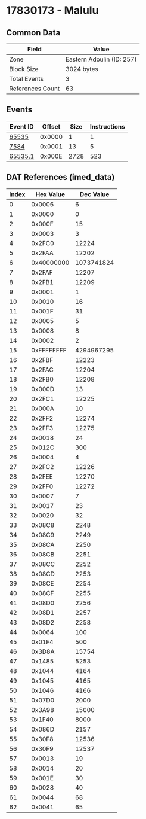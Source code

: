 # 17830173 - Malulu

## Common Data

| Field            | Value                     |
|------------------|---------------------------|
| Zone             | Eastern Adoulin (ID: 257) |
| Block Size       | 3024 bytes                |
| Total Events     | 3                         |
| References Count | 63                        |

## Events

| Event ID                | Offset   |   Size |   Instructions |
|-------------------------|----------|--------|----------------|
| [65535](./65535.md)     | 0x0000   |      1 |              1 |
| [7584](./7584.md)       | 0x0001   |     13 |              5 |
| [65535.1](./65535.1.md) | 0x000E   |   2728 |            523 |

## DAT References (imed_data)

|   Index | Hex Value   |   Dec Value |
|---------|-------------|-------------|
|       0 | 0x0006      |           6 |
|       1 | 0x0000      |           0 |
|       2 | 0x000F      |          15 |
|       3 | 0x0003      |           3 |
|       4 | 0x2FC0      |       12224 |
|       5 | 0x2FAA      |       12202 |
|       6 | 0x40000000  |  1073741824 |
|       7 | 0x2FAF      |       12207 |
|       8 | 0x2FB1      |       12209 |
|       9 | 0x0001      |           1 |
|      10 | 0x0010      |          16 |
|      11 | 0x001F      |          31 |
|      12 | 0x0005      |           5 |
|      13 | 0x0008      |           8 |
|      14 | 0x0002      |           2 |
|      15 | 0xFFFFFFFF  |  4294967295 |
|      16 | 0x2FBF      |       12223 |
|      17 | 0x2FAC      |       12204 |
|      18 | 0x2FB0      |       12208 |
|      19 | 0x000D      |          13 |
|      20 | 0x2FC1      |       12225 |
|      21 | 0x000A      |          10 |
|      22 | 0x2FF2      |       12274 |
|      23 | 0x2FF3      |       12275 |
|      24 | 0x0018      |          24 |
|      25 | 0x012C      |         300 |
|      26 | 0x0004      |           4 |
|      27 | 0x2FC2      |       12226 |
|      28 | 0x2FEE      |       12270 |
|      29 | 0x2FF0      |       12272 |
|      30 | 0x0007      |           7 |
|      31 | 0x0017      |          23 |
|      32 | 0x0020      |          32 |
|      33 | 0x08C8      |        2248 |
|      34 | 0x08C9      |        2249 |
|      35 | 0x08CA      |        2250 |
|      36 | 0x08CB      |        2251 |
|      37 | 0x08CC      |        2252 |
|      38 | 0x08CD      |        2253 |
|      39 | 0x08CE      |        2254 |
|      40 | 0x08CF      |        2255 |
|      41 | 0x08D0      |        2256 |
|      42 | 0x08D1      |        2257 |
|      43 | 0x08D2      |        2258 |
|      44 | 0x0064      |         100 |
|      45 | 0x01F4      |         500 |
|      46 | 0x3D8A      |       15754 |
|      47 | 0x1485      |        5253 |
|      48 | 0x1044      |        4164 |
|      49 | 0x1045      |        4165 |
|      50 | 0x1046      |        4166 |
|      51 | 0x07D0      |        2000 |
|      52 | 0x3A98      |       15000 |
|      53 | 0x1F40      |        8000 |
|      54 | 0x086D      |        2157 |
|      55 | 0x30F8      |       12536 |
|      56 | 0x30F9      |       12537 |
|      57 | 0x0013      |          19 |
|      58 | 0x0014      |          20 |
|      59 | 0x001E      |          30 |
|      60 | 0x0028      |          40 |
|      61 | 0x0044      |          68 |
|      62 | 0x0041      |          65 |
